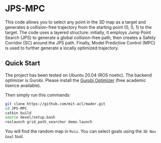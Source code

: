 # JPS-MPC

This code allows you to select any point in the 3D map as a target and generates a collision-free trajectory from the starting point (0, 0, 1) to the target. The code uses a layered structure: initially, it employs Jump Point Search (JPS) to generate a global collision-free path, then creates a Safety Corridor (SC) around the JPS path. Finally, Model Predictive Control (MPC) is used to further generate a locally optimized trajectory.

## Quick Start

The project has been tested on Ubuntu 20.04 (ROS noetic). The backend optimizer is Gurobi. Please install the [Gurobi Optimizer](https://www.gurobi.com) (free academic lisence available).

Then simply run this commands:

```bash
git clone https://github.com/mit-acl/mader.git
cd JPS-MPC
catkin build
source devel/setup.bash
roslaunch grid_path_searcher demo.launch   
```

You will find the random map in ```Rviz```. You can select goals using the ```3D Nav Goal``` tool. 

